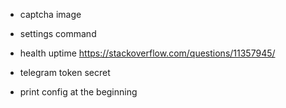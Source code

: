 
- captcha image
- settings command

- health uptime https://stackoverflow.com/questions/11357945/
- telegram token secret
- print config at the beginning
